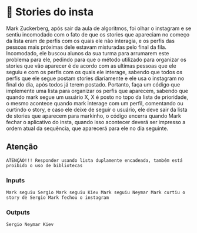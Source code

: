 # 📳 Stories do insta
Mark Zuckerberg, após sair da aula de algoritmos, foi olhar o instagram e se sentiu incomodado com o fato de que os stories que apareciam no começo da lista eram de perfis com os quais ele não interagia, e os perfis das pessoas mais próximas dele estavam misturadas pelo final da fila. Incomodado, ele buscou alunos da sua turma para arrumarem este problema para ele, pedindo para que o método utilizado para organizar os stories que vão aparecer é de acordo com as ultimas pessoas que ele seguiu e com os perfis com os quais ele interage, sabendo que todos os perfis que ele segue postam stories diariamente e ele usa o instagram no final do dia, após todos já terem postado. Portanto, faça um código que implemente uma lista para organizar os perfis que aparecem, sabendo que quando mark segue um usuário X, X é posto no topo da lista de prioridade, o mesmo acontece quando mark interage com um perfil, comentando ou curtindo o story, e caso ele deixe de seguir o usuário, ele deve sair da lista de stories que aparecem para markinho, o código encerra quando Mark fechar o aplicativo do insta, quando isso acontecer deverá ser impresso a ordem atual da sequência, que aparecerá para ele no dia seguinte.

## Atenção
```
ATENÇÃO!!! Responder usando lista duplamente encadeada, também está proibido o uso de bibliotecas
```

### Inputs
```
Mark seguiu Sergio Mark seguiu Kiev Mark seguiu Neymar Mark curtiu o story de Sergio Mark fechou o instagram
```

### Outputs
```
Sergio Neymar Kiev
```